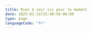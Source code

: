 ```yaml
---
title: Rien à voir ici pour le moment
date: 2025-01-31T15:40:59-06:00
type: page
languageCode: "fr"
---
```

